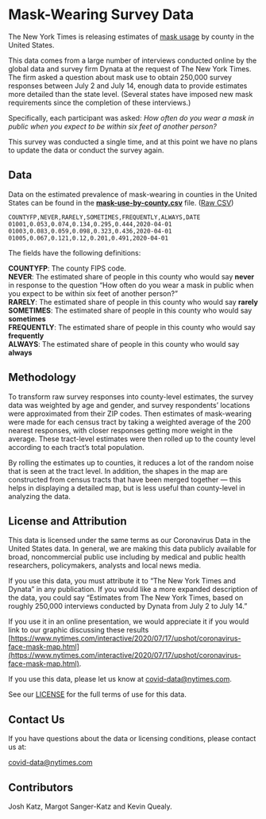 # Mask-Wearing Survey Data

The New York Times is releasing estimates of [mask usage](https://www.nytimes.com/interactive/2020/07/17/upshot/coronavirus-face-mask-map.html) by county in the United States.

This data comes from a large number of interviews conducted online by the global data and survey firm Dynata at the request of The New York Times. The firm asked a question about mask use to obtain 250,000 survey responses between July 2 and July 14, enough data to provide estimates more detailed than the state level. (Several states have imposed new mask requirements since the completion of these interviews.)

Specifically, each participant was asked: _How often do you wear a mask in public when you expect to be within six feet of another person?_

This survey was conducted a single time, and at this point we have no plans to update the data or conduct the survey again.

## Data

Data on the estimated prevalence of mask-wearing in counties in the United States can be found in the **[mask-use-by-county.csv](mask-use-by-county.csv)** file. ([Raw CSV](https://raw.githubusercontent.com/nytimes/covid-19-data/master/mask-use/mask-use-by-county.csv))

```
COUNTYFP,NEVER,RARELY,SOMETIMES,FREQUENTLY,ALWAYS,DATE
01001,0.053,0.074,0.134,0.295,0.444,2020-04-01
01003,0.083,0.059,0.098,0.323,0.436,2020-04-01
01005,0.067,0.121,0.12,0.201,0.491,2020-04-01
```

The fields have the following definitions:

**COUNTYFP**: The county FIPS code.  
**NEVER**: The estimated share of people in this county who would say **never** in response to the question “How often do you wear a mask in public when you expect to be within six feet of another person?”  
**RARELY**: The estimated share of people in this county who would say **rarely**  
**SOMETIMES**: The estimated share of people in this county who would say **sometimes**  
**FREQUENTLY**: The estimated share of people in this county who would say **frequently**  
**ALWAYS**: The estimated share of people in this county who would say **always**  

## Methodology

To transform raw survey responses into county-level estimates, the survey data was weighted by age and gender, and survey respondents’ locations were approximated from their ZIP codes. Then estimates of mask-wearing were made for each census tract by taking a weighted average of the 200 nearest responses, with closer responses getting more weight in the average. These tract-level estimates were then rolled up to the county level according to each tract’s total population. 

By rolling the estimates up to counties, it reduces a lot of the random noise that is seen at the tract level. In addition, the shapes in the map are constructed from census tracts that have been merged together — this helps in displaying a detailed map, but is less useful than county-level in analyzing the data.

## License and Attribution

This data is licensed under the same terms as our Coronavirus Data in the United States data. In general, we are making this data publicly available for broad, noncommercial public use including by medical and public health researchers, policymakers, analysts and local news media.

If you use this data, you must attribute it to “The New York Times and Dynata” in any publication. If you would like a more expanded description of the data, you could say “Estimates from The New York Times, based on roughly 250,000 interviews conducted by Dynata from July 2 to July 14.”

If you use it in an online presentation, we would appreciate it if you would link to our graphic discussing these results [https://www.nytimes.com/interactive/2020/07/17/upshot/coronavirus-face-mask-map.html](https://www.nytimes.com/interactive/2020/07/17/upshot/coronavirus-face-mask-map.html).

If you use this data, please let us know at covid-data@nytimes.com.

See our [LICENSE](https://github.com/nytimes/covid-19-data/blob/master/LICENSE) for the full terms of use for this data.

## Contact Us

If you have questions about the data or licensing conditions, please contact us at:

covid-data@nytimes.com

## Contributors

Josh Katz, Margot Sanger-Katz and Kevin Quealy.
